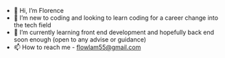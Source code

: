 - 👋 Hi, I’m Florence
- 👀 I’m new to coding and looking to learn coding for a career change into the tech field
- 🌱 I’m currently learning front end development and hopefully back end soon enough (open to any advise or guidance) 
- 📫 How to reach me - flowlam55@gmail.com

<!---
Flowance/Flowance is a ✨ special ✨ repository because its `README.md` (this file) appears on your GitHub profile.
You can click the Preview link to take a look at your changes.
--->
